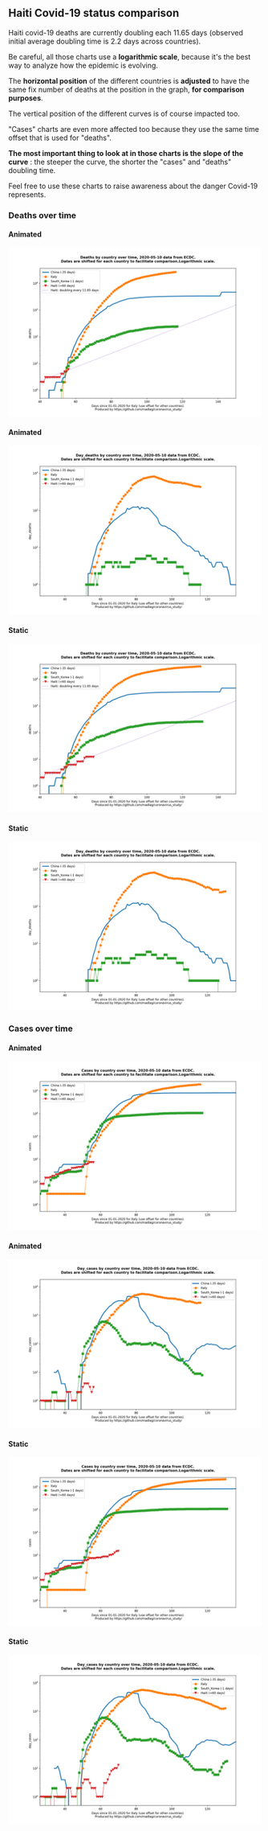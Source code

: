 ## Haiti Covid-19 status comparison 

Haiti covid-19 deaths are currently doubling each 11.65 days (observed initial average doubling time is 2.2 days across countries).



Be careful, all those charts use a **logarithmic scale**, because it's the best way to analyze how the epidemic is evolving.
 
The **horizontal position** of the different countries is **adjusted** to have the same fix number of deaths at the position in the graph, **for comparison purposes**.

The vertical position of the different curves is of course impacted too.

"Cases" charts are even more affected too because they use the same time offset that is used for "deaths".

**The most important thing to look at in those charts is the slope of the curve** : the steeper the curve, the shorter the "cases" and "deaths" doubling time.

Feel free to use these charts to raise awareness about the danger Covid-19 represents. 


 
### Deaths over time
 
#### Animated
![Haiti covid-19 deaths animated chart](https://raw.githubusercontent.com/madlag/coronavirus_study/master/notebooks/graphs/2020-05-10/countries/Haiti/2020-05-10_Haiti_deaths.gif "Haiti covid-19 deaths animated chart")   
 
#### Animated
![Haiti covid-19 daily deaths animated chart](https://raw.githubusercontent.com/madlag/coronavirus_study/master/notebooks/graphs/2020-05-10/countries/Haiti/2020-05-10_Haiti_day_deaths.gif "Haiti covid-19 day_deaths animated chart")   
 
#### Static
![Haiti covid-19 deaths static chart](https://raw.githubusercontent.com/madlag/coronavirus_study/master/notebooks/graphs/2020-05-10/countries/Haiti/2020-05-10_Haiti_deaths.png "Haiti covid-19 deaths static chart")   
 
#### Static
![Haiti covid-19 daily deaths static chart](https://raw.githubusercontent.com/madlag/coronavirus_study/master/notebooks/graphs/2020-05-10/countries/Haiti/2020-05-10_Haiti_day_deaths.png "Haiti covid-19 day_deaths static chart")   

 
### Cases over time
 
#### Animated
![Haiti covid-19 cases animated chart](https://raw.githubusercontent.com/madlag/coronavirus_study/master/notebooks/graphs/2020-05-10/countries/Haiti/2020-05-10_Haiti_cases.gif "Haiti covid-19 cases animated chart")   
 
#### Animated
![Haiti covid-19 daily cases animated chart](https://raw.githubusercontent.com/madlag/coronavirus_study/master/notebooks/graphs/2020-05-10/countries/Haiti/2020-05-10_Haiti_day_cases.gif "Haiti covid-19 day_cases animated chart")   
 
#### Static
![Haiti covid-19 cases static chart](https://raw.githubusercontent.com/madlag/coronavirus_study/master/notebooks/graphs/2020-05-10/countries/Haiti/2020-05-10_Haiti_cases.png "Haiti covid-19 cases static chart")   
 
#### Static
![Haiti covid-19 daily cases static chart](https://raw.githubusercontent.com/madlag/coronavirus_study/master/notebooks/graphs/2020-05-10/countries/Haiti/2020-05-10_Haiti_day_cases.png "Haiti covid-19 day_cases static chart")   

